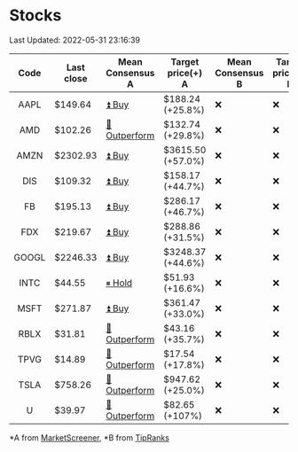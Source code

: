 # Stocks
Last Updated: 2022-05-31 23:16:39

|Code|Last close|Mean Consensus A|Target price(+) A|Mean Consensus B|Target price(+) B|
|:--:|-|-|-|-|-|
|AAPL|$149.64|[⏫ Buy](https://m.marketscreener.com/quote/stock/-4849/)|$188.24 (+25.8%)|❌|❌|
|AMD|$102.26|[🔼 Outperform](https://m.marketscreener.com/quote/stock/-19475876/)|$132.74 (+29.8%)|❌|❌|
|AMZN|$2302.93|[⏫ Buy](https://m.marketscreener.com/quote/stock/-12864605/)|$3615.50 (+57.0%)|❌|❌|
|DIS|$109.32|[⏫ Buy](https://m.marketscreener.com/quote/stock/-4842/)|$158.17 (+44.7%)|❌|❌|
|FB|$195.13|[⏫ Buy](https://m.marketscreener.com/quote/stock/-10547141/)|$286.17 (+46.7%)|❌|❌|
|FDX|$219.67|[⏫ Buy](https://m.marketscreener.com/quote/stock/-12585/)|$288.86 (+31.5%)|❌|❌|
|GOOGL|$2246.33|[⏫ Buy](https://m.marketscreener.com/quote/stock/-24203373/)|$3248.37 (+44.6%)|❌|❌|
|INTC|$44.55|[⏸ Hold](https://m.marketscreener.com/quote/stock/-4829/)|$51.93 (+16.6%)|❌|❌|
|MSFT|$271.87|[⏫ Buy](https://m.marketscreener.com/quote/stock/-4835/)|$361.47 (+33.0%)|❌|❌|
|RBLX|$31.81|[🔼 Outperform](https://m.marketscreener.com/quote/stock/-117793644/)|$43.16 (+35.7%)|❌|❌|
|TPVG|$14.89|[🔼 Outperform](https://m.marketscreener.com/quote/stock/-15933327/)|$17.54 (+17.8%)|❌|❌|
|TSLA|$758.26|[🔼 Outperform](https://m.marketscreener.com/quote/stock/-6344549/)|$947.62 (+25.0%)|❌|❌|
|U|$39.97|[🔼 Outperform](https://m.marketscreener.com/quote/stock/-112492634/)|$82.65 (+107%)|❌|❌|


*A from [MarketScreener](https://www.marketscreener.com), *B from [TipRanks](https://www.tipranks.com)

